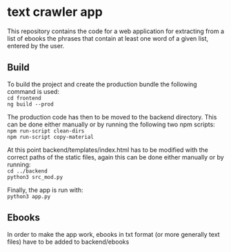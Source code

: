 # text crawler app

This repository contains the code for a web application for extracting from a list of ebooks the phrases that
contain at least one word of a given list, entered by the user.

## Build

To build the project and create the production bundle the following command is used:  
`cd frontend`  
`ng build --prod`

The production code has then to be moved to the backend directory. This can be done either manually
or by running the following two npm scripts:  
`npm run-script clean-dirs`  
`npm run-script copy-material`

At this point backend/templates/index.html has to be modified with the correct paths of the static files,
again this can be done either manually or by running:  
`cd ../backend`  
`python3 src_mod.py`

Finally, the app is run with:  
`python3 app.py`

## Ebooks

In order to make the app work, ebooks in txt format (or more generally text files) have to be added to backend/ebooks

